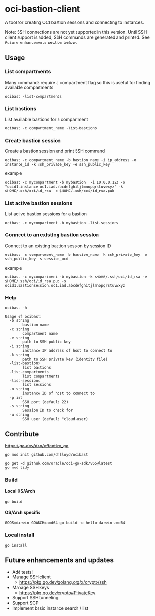 # oci-bastion-client
A tool for creating OCI bastion sessions and connecting to instances.

Note: SSH connections are not yet supported in this version. Until SSH client support is added, SSH commands are generated and printed. See `Future enhancements` section below.

## Usage

### List compartments

Many commands require a compartment flag so this is useful for finding available compartments

```
ocibast -list-compartments
```

### List bastions

List available bastions for a compartment

```
ocibast -c compartment_name -list-bastions
```

### Create bastion session

Create a bastion session and print SSH command

```
ocibast -c compartment_name -b bastion_name -i ip_address -o instance_id -k ssh_private_key -e ssh_public_key
```

example

```
ocibast -c mycompartment -b mybastion  -i 10.0.0.123 -o "ocid1.instance.oc1.iad.abcdefghitjlmnopqrstuvwxyz" -k $HOME/.ssh/oci/id_rsa -e $HOME/.ssh/oci/id_rsa.pub
```
### List active bastion sessions

List active bastion sessions for a bastion

```
ocibast -c mycompartment -b mybastion -list-sessions
```

### Connect to an existing bastion session

Connect to an existing bastion session by session ID

```
ocibast -c compartment_name -b bastion_name -k ssh_private_key -e ssh_public_key -s session_ocd
```

example

```
ocibast -c mycompartment -b mybastion -k $HOME/.ssh/oci/id_rsa -e $HOME/.ssh/oci/id_rsa.pub -s ocid1.bastionsession.oc1.iad.abcdefghitjlmnopqrstuvwxyz
```

### Help

```
ocibast -h
```

```
Usage of ocibast:
  -b string
    	bastion name
  -c string
    	compartment name
  -e string
    	path to SSH public key
  -i string
    	instance IP address of host to connect to
  -k string
    	path to SSH private key (identity file)
  -list-bastions
    	list bastions
  -list-compartments
    	list compartments
  -list-sessions
    	list sessions
  -o string
    	instance ID of host to connect to
  -p int
    	SSH port (default 22)
  -s string
    	Session ID to check for
  -u string
    	SSH user (default "cloud-user)
```

## Contribute

https://go.dev/doc/effective_go

```
go mod init github.com/dnlloyd/ocibast
```

```
go get -d github.com/oracle/oci-go-sdk/v65@latest
go mod tidy
```

### Build

#### Local OS/Arch

```
go build
```

#### OS/Arch specific

```
GOOS=darwin GOARCH=amd64 go build -o hello-darwin-amd64
```

### Local install

```
go install
```

## Future enhancements and updates

- Add tests!
- Manage SSH client
  - https://pkg.go.dev/golang.org/x/crypto/ssh
- Manage SSH keys
  - https://pkg.go.dev/crypto#PrivateKey
- Support SSH tunneling
- Support SCP
- Implement basic instance search / list
